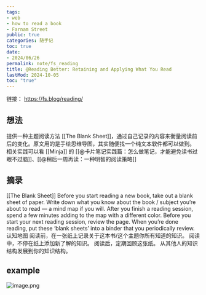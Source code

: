```yaml
---
tags:
- web
- how to read a book
- Farnam Street
public: true
categories: 随手记
toc: true
date:
- 2024/06/26
permalink: note/fs_reading
title: @Reading Better: Retaining and Applying What You Read
lastMod: 2024-10-05
toc: "true"
---
```


链接： https://fs.blog/reading/
<!--more-->
## 想法
提供一种主题阅读方法 [[The Blank Sheet]]，通过自己记录的内容来衡量阅读前后的变化。原文用的是手绘思维导图，其实随便找一个纯文本软件都可以做到。
相关实践可以看 [[Minja]] 的 [[@卡片笔记实践篇：怎么做笔记，才能避免读书过眼不过脑]]、[[@稍后一周再读：一种明智的阅读策略]]
## 摘录
[[The Blank Sheet]]
Before you start reading a new book, take out a blank sheet of paper. Write down what you know about the book / subject you’re about to read — a mind map if you will.
After you finish a reading session, spend a few minutes adding to the map with a different color.
Before you start your next reading session, review the page.
When you’re done reading, put these ‘blank sheets’ into a binder that you periodically review.
认知地图
阅读前，在一张纸上记录关于这本书/这个主题你所有知道的知识。
阅读中，不停在纸上添加新了解的知识。
阅读后，定期回顾这张纸。
从其他人的知识结构发展到你的知识结构。
## example
![image.png](/assets/image_1719415548183_0.png)